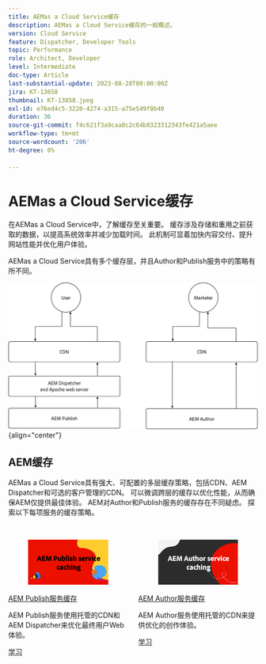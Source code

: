 ```yaml
---
title: AEMas a Cloud Service缓存
description: AEMas a Cloud Service缓存的一般概述。
version: Cloud Service
feature: Dispatcher, Developer Tools
topic: Performance
role: Architect, Developer
level: Intermediate
doc-type: Article
last-substantial-update: 2023-08-28T00:00:00Z
jira: KT-13858
thumbnail: KT-13858.jpeg
exl-id: e76ed4c5-3220-4274-a315-a75e549f8b40
duration: 36
source-git-commit: f4c621f3a9caa8c2c64b8323312343fe421a5aee
workflow-type: tm+mt
source-wordcount: '206'
ht-degree: 0%

---
```


# AEMas a Cloud Service缓存

在AEMas a Cloud Service中，了解缓存至关重要。 缓存涉及存储和重用之前获取的数据，以提高系统效率并减少加载时间。 此机制可显着加快内容交付、提升网站性能并优化用户体验。

AEMas a Cloud Service具有多个缓存层，并且Author和Publish服务中的策略有所不同。

![AEMas a Cloud Service缓存概述](./assets/overview/all.png){align="center"}

## AEM缓存

AEMas a Cloud Service具有强大、可配置的多层缓存策略，包括CDN、AEM Dispatcher和可选的客户管理的CDN。 可以微调跨层的缓存以优化性能，从而确保AEM仅提供最佳体验。 AEM对Author和Publish服务的缓存存在不同疑虑。 探索以下每项服务的缓存策略。


<div class="columns is-multiline" style="margin-top: 2rem">
    <div class="column is-half-tablet is-half-desktop is-half-widescreen" aria-label="AEM Publish service caching">
    <div class="card is-padded-small is-padded-big-mobile" style="height: 100%">
        <div class="card-image">
          <figure class="image is-16by9">
            <a href="./publish.md" title="AEM Publish服务" tabindex="-1">
              <img class="is-bordered-r-small" src="./assets/overview/publish-card.png" alt="AEM Publish服务缓存">
            </a>
          </figure>
        </div>
        <div class="card-content is-padded-small">
          <div class="content">
            <p class="headline is-size-6 has-text-weight-bold"><a href="./publish.md" title="AEM Publish服务缓存">AEM Publish服务缓存</a></p>
            <p class="is-size-6">AEM Publish服务使用托管的CDN和AEM Dispatcher来优化最终用户Web体验。</p>
            <a href="./publish.md" class="spectrum-Button spectrum-Button--outline spectrum-Button--primary spectrum-Button--sizeM">
              <span class="spectrum-Button-label has-no-wrap has-text-weight-bold">学习</span>
            </a>
          </div>
        </div>
      </div>
    </div>
    <div class="column is-half-tablet is-half-desktop is-half-widescreen" aria-label="AEM Author service caching">
        <div class="card is-padded-small is-padded-big-mobile" style="height: 100%">
            <div class="card-image">
            <figure class="image is-16by9">
                <a href="./author.md" title="AEM Author服务缓存" tabindex="-1">
                <img class="is-bordered-r-small" src="./assets/overview/author-card.png" alt="AEM Author服务缓存">
                </a>
            </figure>
            </div>
            <div class="card-content is-padded-small">
            <div class="content">
                <p class="headline is-size-6 has-text-weight-bold"><a href="./author.md" title="AEM Author服务缓存">AEM Author服务缓存</a></p>
                <p class="is-size-6">AEM Author服务使用托管的CDN来提供优化的创作体验。</p>
                <a href="./author.md" class="spectrum-Button spectrum-Button--outline spectrum-Button--primary spectrum-Button--sizeM">
                <span class="spectrum-Button-label has-no-wrap has-text-weight-bold">学习</span>
                </a>
            </div>
            </div>
        </div>
    </div>
</div>
